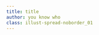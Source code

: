```yaml
---
title: title
author: you know who
class: illust-spread-noborder_01
---
```


<div class="illust-image-left"  style="background-image:url('image/illust-tabibito.png');">
</div>

